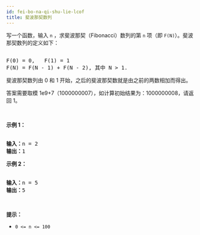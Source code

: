 ```yaml
---
id: fei-bo-na-qi-shu-lie-lcof
title: 斐波那契数列
---
```

写一个函数，输入 <code>n</code> ，求斐波那契（Fibonacci）数列的第 <code>n</code> 项（即 <code>F(N)</code>）。斐波那契数列的定义如下：


<pre><br/>F(0) = 0,   F(1) = 1<br/>F(N) = F(N - 1) + F(N - 2), 其中 N &gt; 1.</pre>

斐波那契数列由 0 和 1 开始，之后的斐波那契数就是由之前的两数相加而得出。

答案需要取模 1e9+7（1000000007），如计算初始结果为：1000000008，请返回 1。

 

**示例 1：**


<pre><br/><strong>输入：</strong>n = 2<br/><strong>输出：</strong>1<br/></pre>

**示例 2：**


<pre><br/><strong>输入：</strong>n = 5<br/><strong>输出：</strong>5<br/></pre>

 

**提示：**


- <code>0 &lt;= n &lt;= 100</code>
